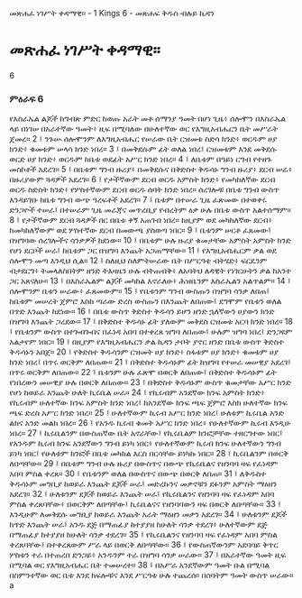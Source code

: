 ﻿
 መጽሐፈ ነገሥት ቀዳማዊ። - 1 Kings 6 - መጽሐፍ ቅዱስ ብሉይ ኪዳን
# መጽሐፈ ነገሥት ቀዳማዊ።
6
### ምዕራፍ 6
የእስራኤል ልጆች ከግብጽ ምድር ከወጡ አራት መቶ ሰማንያ ዓመት በሆነ ጊዜ፥ ሰሎሞን በእስራኤል ላይ በነገሠ በአራተኛው ዓመት፥ ዚፍ በሚባለው በሁለተኛው ወር የእግዚአብሔርን ቤት መሥራት ጀመረ።
2 ፤ ንጉሡ ሰሎሞንም ለእግዚአብሔር የሠራው ቤት ርዝመቱ ስድሳ ክንድ፥ ወርዱም ሀያ ክንድ፥ ቁመቱም ሠላሳ ክንድ ነበረ።
3 ፤ በመቅደሱም ፊት ወለል ነበረ፤ ርዝመቱም እንደ መቅደሱ ወርድ ሀያ ክንድ፥ ወርዱም ከቤቱ ወደፊት አሥር ክንድ ነበረ።
4 ፤ ለቤቱም በዓይነ ርግብ የተዘጉ መስኮቶች አደረገ።
5 ፤ በቤቱም ግንብ ዙሪያ፥ በመቅደሱና በቅድስተ ቅዱሳኑ ግንብ ዙሪያ፥ ደርብ ሠራ፥ በዙሪያውም ጓዳዎች አደረገ።
6 ፤ የታችኛውም ደርብ ወርዱ አምስት ክንድ፥ የመካከለኛው ደርብ ወርዱ ስድስት ክንድ፥ የሦስተኛውም ደርብ ወርዱ ሰባት ክንድ ነበረ። ሰረገሎቹ በቤቱ ግንብ ውስጥ እንዳይገቡ ከቤቱ ግንብ ውጭ ዓረፍቶች አደረገ።
7 ፤ ቤቱም በተሠራ ጊዜ ፈጽመው በተወቀሩ ድንጋዮች ተሠራ፤ በተሠራም ጊዜ መራጃና መጥረቢያ የብረትም ዕቃ ሁሉ በቤቱ ውስጥ አልተሰማም።
8 ፤ የታችኛውም ደርብ ጓዳዎች በር በቤቱ ቀኝ አጠገብ ነበረ። ከዚያም ወደ መካከለኛው ደርብ፥ ከመካከለኛውም ወደ ሦስተኛው ደርብ በመውጫ ያስወጣ ነበር።
9 ፤ ቤቱንም ሠርቶ ፈጸመው፤ በዝግባው ሰረገሎችና ሳንቃዎች ከደነው።
10 ፤ በቤቱም ሁሉ ዙሪያ ቁመታቸው አምስት አምስት ክንድ የሆነ ደርቦች ሠራ፤ ከቤቱም ጋር በዝግባ እንጨት አጋጠማቸው።
11 ፤ የእግዚአብሔርም ቃል ወደ ሰሎሞን መጣ እንዲህ ሲል።
12 ፤ ስለዚህ ስለምትሠራው ቤት በሥርዓቴ ብትሄድ፥ ፍርዴንም ብታደርግ፥ ትመላለስበትም ዘንድ ትእዛዜን ሁሉ ብትጠብቅ፥ ለአባትህ ለዳዊት የነገርሁትን ቃል ከአንተ ጋር አጸናለሁ።
13 ፤ በእስራኤልም ልጆች መካከል እኖራለሁ፥ ሕዝቤንም እስራኤልን አልጥልም።
14 ፤ ሰሎሞንም ቤቱን ሠራው፥ ፈጸመውም።
15 ፤ የቤቱንም ግንብ ውስጡን በዝግባ ሳንቃ ለበጠ፤ ከቤቱም መሠረት ጀምሮ እስከ ጣራው ድረስ ውስጡን በእንጨት ለበጠው፤ ደግሞም የቤቱን ወለል በጥድ እንጨት ከደነው።
16 ፤ በቤቱ ውስጥ ቅድስተ ቅዱሳን ይሆን ዘንድ ኋለኛውን ሀያውን ክንድ በዝግባ እንጨት ጋረደው።
17 ፤ በቅድስተ ቅዱሳኑ ፊት ያለውም መቅደስ ርዝመቱ አርባ ክንድ ነበረ።
18 ፤ የቤቱንም ውስጥ በተጐበጐበና በፈነዳ አበባ በተቀረጸ ዝግባ ለበጠው፤ ሁሉም ዝግባ ነበረ፤ ድንጋዩም አልታየም ነበር።
19 ፤ በዚያም የእግዚአብሔርን ቃል ኪዳን ታቦት ያኖር ዘንድ በቤቱ ውስጥ ቅድስተ ቅዱሳኑን አበጀ።
20 ፤ የቅድስተ ቅዱሳንም ርዝመት ሀያ ክንድ፥ ስፋቱም ሀያ ክንድ፥ ቁመቱም ሀያ ክንድ ነበረ፤ በጥሩ ወርቅም ለበጠው።
21 ፤ በቅድስተ ቅዱሳኑም ፊት ከዝግባ የተሠራ መሠዊያ አደረገ፤ በጥሩ ወርቅም ለበጠው።
22 ፤ ቤቱንም ሁሉ ፈጽሞ በወርቅ ለበጠው፤ በቅድስተ ቅዱሳኑም ፊት የነበረውን መሠዊያ ሁሉ በወርቅ ለበጠው።
23 ፤ በቅድስተ ቅዱሳኑም ውስጥ ቁመታቸው አሥር ክንድ የሆነ ከወይራ እንጨት ሁለት ኪሩቤል ሠራ።
24 ፤ የኪሩብም አንደኛው ክንፍ አምስት ክንድ፥ የኪሩብም ሁለተኛው ክንፍ አምስት ክንድ ነበረ፤ ከአንደኛው ክንፍ ጫፍ ጀምሮ እስክ ሁለተኛው ክንፍ ጫፍ ድረስ አሥር ክንድ ነበረ።
25 ፤ ሁለተኛውም ኪሩብ አሥር ክንድ ነበረ፤ ሁለቱም ኪሩቤል አንድ ልክና አንድ መልክ ነበረ።
26 ፤ የአንዱ ኪሩብ ቁመት አሥር ክንድ ነበረ፥ የሁለተኛውም ኪሩብ እንዲሁ ነበረ።
27 ፤ ኪሩቤልንም በውስጠኛው ቤት አኖራቸው፤ የኪሩቤልም ክንፎቻቸው ተዘርግተው ነበር፤ የአንዱም ኪሩብ ክንፍ አንደኛውን ግንብ ይነካ ነበር፥ የሁለተኛውም ኪሩብ ክንፍ ሁለተኛውን ግንብ ይነካ ነበር፤ የሁለቱም ክንፎች በቤቱ መካከል እርስ በርሳቸው ይነካኩ ነበር።
28 ፤ ኪሩቤልንም በወርቅ ለበጣቸው።
29 ፤ በቤቱም ግንብ ሁሉ ዙሪያ በውስጥና በውጭ የኪሩቤልና የዘንባባ ዛፍ የፈነዳም አበባ ምስል ቀረጸ።
30 ፤ የቤቱንም ወለል በውስጥና በውጭ በወርቅ ለበጠ።
31 ፤ ለቅዱስተ ቅዱሳኑም መግቢያ ከወይራ እንጨት ደጆች ሠራ፤ መድረኩንና መቃኖቹን ደፉንም አምስት ማዕዘን አደረገ።
32 ፤ ሁለቱንም ደጆች ከወይራ እንጨት ሠራ፤ የኪሩቤልንና የዘንባባ ዛፍ የፈነዳም አበባ ምስል ቀረጸባቸው፥ በወርቅም ለበጣቸው፤ ኪሩቤልናና የዘንባባውን ዛፍ በወርቅ ለበጣቸው።
33 ፤ እንዲሁም ለመቅደሱ መግቢያ ከወይራ እንጨት አራት ማዕዘን መቃን አደረገ።
34 ፤ ሁለቱንም ደጆች ከጥድ እንጨት ሠራ፤ አንዱ ደጅ በማጠፊያ ከተያያዘ ከሁለት ሳንቃ ተደረገ፥ ሁለተኛውም ደጅ በማጠፊያ ከተያያዘ ከሁለት ሳንቃ ተደረገ።
35 ፤ የኪሩቤልንና የዘንባባ ዛፍ የፈነዳም አበባ ምስል ቀረጸባቸው፤ በተቀረጸውም ሥራ ላይ በወርቅ ለበጣቸው።
36 ፤ የውስጠኛውንም አደባባይ ቅጥር ሦስቱን ተራ በተጠረበ ድንጋይ፥ አንዱንም ተራ በዝግባ ሳንቃ ሠራው።
37 ፤ በአራተኛው ዓመት ዚፍ በሚባል ወር የእግዚአብሔር ቤት ተመሠረተ።
38 ፤ በአሥራ አንደኛውም ዓመት ቡል በሚባል በስምንተኛው ወር ቤቱ እንደ ክፍሎቹና እንደ ሥርዓቱ ሁሉ ተጨረሰ። በሰባትም ዓመት ውስጥ ሠራው። a
